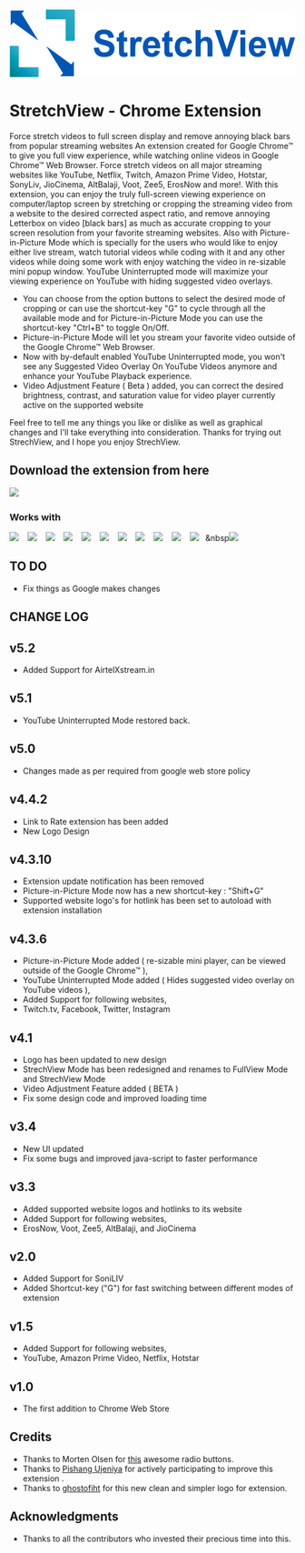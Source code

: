 <p align="center"><img src="images/horizontal.png" alt="StretchView" height="120px"></p>

# StretchView - Chrome Extension

Force stretch videos to full screen display and remove annoying black bars from popular streaming websites
An extension created for Google Chrome™ to give you full view experience, while watching online videos in Google Chrome™ Web Browser.
Force stretch videos on all major streaming websites like YouTube, Netflix, Twitch, Amazon Prime Video, Hotstar, SonyLiv, JioCinema, AltBalaji, Voot, Zee5, ErosNow and more!. 
With this extension, you can enjoy the truly full-screen viewing experience on computer/laptop screen by stretching or cropping the streaming video from a website to the desired corrected aspect ratio, and remove annoying Letterbox on video [black bars] as much as accurate cropping to your screen resolution from your favorite streaming websites. Also with Picture-in-Picture Mode which is specially for the users who would like to enjoy either live stream, watch tutorial videos while coding with it and any other videos while doing some work with enjoy watching the video in re-sizable mini popup window. YouTube Uninterrupted mode will maximize your viewing experience on YouTube with hiding suggested video overlays.

* You can choose from the option buttons to select the desired mode of cropping or can use the shortcut-key "G" to cycle through all the available mode and for Picture-in-Picture Mode you can use the shortcut-key "Ctrl+B" to toggle On/Off. 
* Picture-in-Picture Mode will let you stream your favorite video outside of the Google Chrome™ Web Browser.
* Now with by-default enabled YouTube Uninterrupted mode, you won't see any Suggested Video Overlay On YouTube Videos anymore and enhance your YouTube Playback experience.
* Video Adjustment Feature ( Beta ) added, you can correct the desired brightness, contrast, and saturation value for video player currently active on the supported website

Feel free to tell me any things you like or dislike as well as graphical changes and I'll take everything into consideration. Thanks for trying out StrechView, and I hope you enjoy StrechView.

## Download the extension from here 

[<img src="https://developer.chrome.com/webstore/images/ChromeWebStore_BadgeWBorder_v2_206x58.png">](https://chrome.google.com/webstore/detail/stretchview/ladceggegjmncgmjnnenegojgcinflci)

### Works with

<img src="https://images.justwatch.com/icon/52449861/s100/amazon-prime-video" height="50px">&nbsp;&nbsp;&nbsp;&nbsp;<img src="https://images.justwatch.com/icon/430997/s100/netflix" height="50px">&nbsp;&nbsp;&nbsp;&nbsp;<img src="https://images.justwatch.com/icon/59562423/s100/youtube" height="50px">&nbsp;&nbsp;&nbsp;&nbsp;<img src="https://images.justwatch.com/icon/85114140/s100/jio-cinema" height="50px">&nbsp;&nbsp;&nbsp;&nbsp;<img src="https://static.cloud.altbalaji.com/img/squarelogo.png" height="50px">&nbsp;&nbsp;&nbsp;&nbsp;<img src="https://images.justwatch.com/icon/4233120/s100/hotstar" height="50px">&nbsp;&nbsp;&nbsp;&nbsp;<img src="https://images.justwatch.com/icon/99832956/s100/sony-liv" height="50px">&nbsp;&nbsp;&nbsp;&nbsp;<img src="https://images.justwatch.com/icon/93795879/s100/zee5" height="50px">&nbsp;&nbsp;&nbsp;&nbsp;<img src="https://images.justwatch.com/icon/4233119/s100/voot" height="50px">&nbsp;&nbsp;&nbsp;&nbsp;<img src="https://images.justwatch.com/icon/82869265/s100/eros-now" height="50px">&nbsp;&nbsp;&nbsp;&nbsp;<img src="https://www.apkmirror.com/wp-content/uploads/2019/10/5da89d0807d41.png" height="50px">&nbsp;&nbsp;&nbsp;&nbsp<img src="https://upload.wikimedia.org/wikipedia/commons/thumb/2/26/Twitch_logo.svg/120px-Twitch_logo.svg.png" height="50px">

## TO DO
- Fix things as Google makes changes

## CHANGE LOG


v5.2
--------------------
- Added Support for AirtelXstream.in

v5.1
--------------------
- YouTube Uninterrupted Mode restored back.

v5.0
--------------------
- Changes made as per required from google web store policy

v4.4.2
--------------------
- Link to Rate extension has been added
- New Logo Design

v4.3.10
--------------------
- Extension update notification has been removed
- Picture-in-Picture Mode now has a new shortcut-key : "Shift+G"
- Supported website logo's for hotlink has been set to autoload with extension installation

v4.3.6
--------------------
- Picture-in-Picture Mode added ( re-sizable mini player, can be viewed outside of the Google Chrome™ ),
- YouTube Uninterrupted Mode added ( Hides suggested video overlay on YouTube videos ),
- Added Support for following websites,
- Twitch.tv, Facebook, Twitter, Instagram

v4.1
--------------------
- Logo has been updated to new design
- StrechView Mode has been redesigned and renames to FullView Mode and StrechView Mode
- Video Adjustment Feature added ( BETA )
- Fix some design code and improved loading time

v3.4
--------------------
- New UI updated
- Fix some bugs and improved java-script to faster performance

v3.3
--------------------
- Added supported website logos and hotlinks to its website
- Added Support for following websites,
- ErosNow, Voot, Zee5, AltBalaji, and JioCinema  

v2.0
--------------------
- Added Support for SoniLIV
- Added Shortcut-key ("G") for fast switching between different modes of extension 

v1.5
--------------------
- Added Support for following websites,
- YouTube, Amazon Prime Video, Netflix, Hotstar  

v1.0
--------------------
- The first addition to Chrome Web Store


## Credits

* Thanks to Morten Olsen for [this](http://codepen.io/mortenolsendk/pen/QbvBYy) awesome radio buttons.
* Thanks to [Pishang Ujeniya](https://github.com/pishangujeniya) for actively participating to improve this extension .
* Thanks to [ghostofiht](https://github.com/ghostofiht) for this new clean and simpler logo for extension.

## Acknowledgments

* Thanks to all the contributors who invested their precious time into this.
